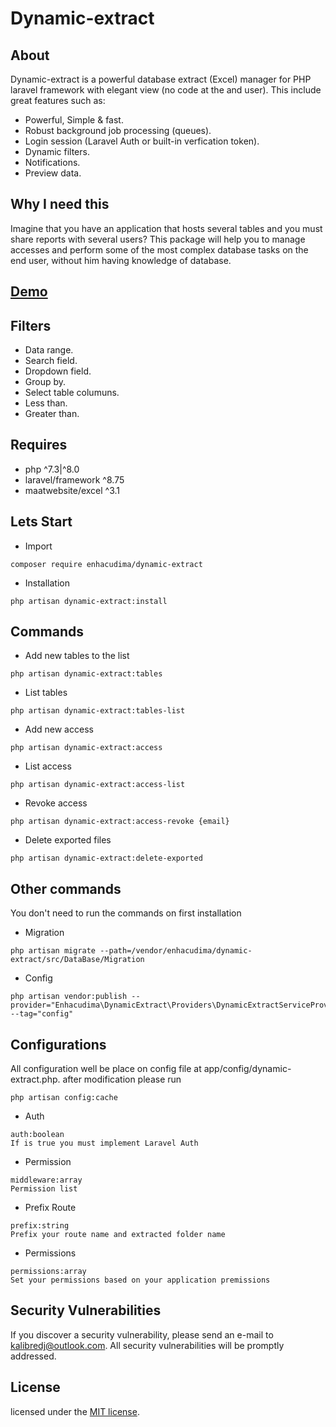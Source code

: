 # Dynamic-extract

## About

Dynamic-extract is a powerful database extract (Excel) manager for PHP laravel framework with elegant view (no code at the and user). This include great features such as:

- Powerful, Simple & fast.
- Robust background job processing (queues).
- Login session (Laravel Auth or built-in verfication token).
- Dynamic filters.
- Notifications.
- Preview data.
## Why I need this
Imagine that you have an application that hosts several tables and you must share reports with several users? This package will help you to manage accesses and perform some of the most complex database tasks on the end user, without him having knowledge of database.
##  [Demo](https://youtu.be/oQK7-5tglKs)

## Filters
- Data range.
- Search field.
- Dropdown field.
- Group by.
- Select table columuns.
- Less than.
- Greater than. 

## Requires
- php ^7.3|^8.0
- laravel/framework ^8.75 
- maatwebsite/excel ^3.1


## Lets Start

- Import
```` 
composer require enhacudima/dynamic-extract
````
- Installation
```` 
php artisan dynamic-extract:install
````
## Commands

- Add new tables to the list
```` 
php artisan dynamic-extract:tables
```` 
- List tables
```` 
php artisan dynamic-extract:tables-list
```` 
- Add new access 
```` 
php artisan dynamic-extract:access
```` 
- List access
```` 
php artisan dynamic-extract:access-list
```` 
- Revoke access
```` 
php artisan dynamic-extract:access-revoke {email}
```` 
- Delete exported files
```` 
php artisan dynamic-extract:delete-exported
````
## Other commands
You don't need to run the commands on first installation
- Migration
```` 
php artisan migrate --path=/vendor/enhacudima/dynamic-extract/src/DataBase/Migration
```` 
- Config
````
php artisan vendor:publish --provider="Enhacudima\DynamicExtract\Providers\DynamicExtractServiceProvider" --tag="config"
````

## Configurations

All configuration well be place on config file at app/config/dynamic-extract.php. after modification please run 
````
php artisan config:cache
````
- Auth
```` 
auth:boolean 
If is true you must implement Laravel Auth 
```` 

- Permission
```` 
middleware:array 
Permission list
```` 

- Prefix Route
```` 
prefix:string 
Prefix your route name and extracted folder name
```` 

- Permissions
```` 
permissions:array 
Set your permissions based on your application premissions
```` 

## Security Vulnerabilities

If you discover a security vulnerability, please send an e-mail to [kalibredj@outlook.com](mailto:kalibredj@outlook.com). All security vulnerabilities will be promptly addressed.

## License

licensed under the [MIT license](https://opensource.org/licenses/MIT).
